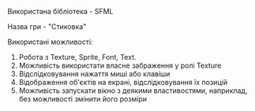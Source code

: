 Використана бібліотека - SFML

Назва гри - "Стиковка"

Використані можливості:
1) Робота з Texture, Sprite, Font, Text.
2) Можливість використати власне забраження у ролі Texture
3) Відслідковування нажаття миші або клавіши
4) Відображення об'єктів на екрані, відслідковування їх позицій
5) Можливість запускати вікно з деякими властивостями, наприклад, без можливості змінити його розміри
